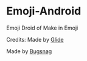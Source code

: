 # Emoji-Android
Emoji Droid of Make in Emoji

Credits:
Made by [Glide](https://github.com/bumptech/glide)


Made by [Bugsnag](https://github.com/bugsnag/bugsnag-android)
